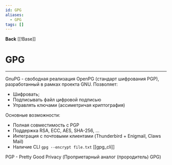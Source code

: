 ```yaml
---
id: GPG
aliases:
  - GPG
tags: []
---
```

**Back**
    [[!Base]]

# GPG
---
GnuPG - свободная реализация OpenPG (стандарт шифрования PGP), разработанный в рамках проекта GNU.
Позволяет:
- Шифровать;
- Подписывать файл цифровой подписью
- Управлять ключами (ассиметричая криптография)

Основные возможности:
- Полная совместимость с PGP
- Поддержка RSA, ECC, AES, SHA-256, ...
- Интеграция с почтовыми клиентами (Thunderbird + Enigmail, Claws Mail)
- Наличие CLI `gpg --encrypt file.txt` [[gpg_cli]]

PGP - Pretty Good Privacy (Проприетарный аналог (прородитель) GPG)
